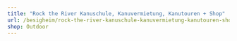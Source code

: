 ```yaml
---
title: "Rock the River Kanuschule, Kanuvermietung, Kanutouren + Shop"
url: /besigheim/rock-the-river-kanuschule-kanuvermietung-kanutouren-shop/
shop: Outdoor
---
```

